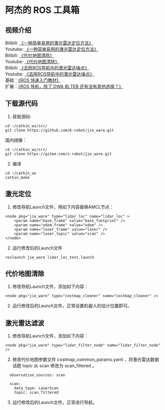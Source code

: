 # 阿杰的 ROS 工具箱

## 视频介绍

Bilibili: [《一种简单易用的激光雷达定位方法》](https://www.bilibili.com/video/BV1fB29YzEgP/)  
Youtube: [《一种简单易用的激光雷达定位方法》](https://www.youtube.com/watch?v=0JqGX8lKRu0)  
Bilibili: [《代价地图清除》](https://www.bilibili.com/video/BV1kwzqYyEe7/)  
Youtube: [《代价地图清除》](https://www.youtube.com/watch?v=giHf_PY4EmY)  
Bilibili: [《去除ROS导航中的激光雷达噪点》](https://www.bilibili.com/video/BV1LFjBzREQu)  
Youtube: [《去除ROS导航中的激光雷达噪点》](https://www.youtube.com/watch?v=98GF6_zN_IA)  
基础：[《ROS 快速入门教材》](https://www.bilibili.com/video/BV1BP4y1o7pw/)  
扩展：[《ROS 导航，除了 DWA 和 TEB 还有没有其他选择？》](https://www.bilibili.com/video/BV1nQR4YsESM/)

## 下载源代码

1. 获取源码:
```
cd ~/catkin_ws/src/
git clone https://github.com/6-robot/jie_ware.git
```
国内镜像：
```
cd ~/catkin_ws/src/
git clone https://gitee.com/s-robot/jie_ware.git
```
2. 编译
```
cd ~/catkin_ws
catkin_make
```
## 激光定位
1. 修改导航Launch文件，用如下内容替换AMCL节点：
```
<node pkg="jie_ware" type="lidar_loc" name="lidar_loc" >
    <param name="base_frame" value="base_footprint" />
    <param name="odom_frame" value="odom" />
    <param name="laser_frame" value="laser" />
    <param name="laser_topic" value="scan" />
</node>
```
2. 运行修改后的Launch文件
```
roslaunch jie_ware lidar_loc_test.launch 
```
## 代价地图清除
1. 修改导航Launch文件，添加如下内容：
```
<node pkg="jie_ware" type="costmap_cleaner" name="costmap_cleaner" />
```
2. 运行修改后的Launch文件，正常设置机器人的估计位置即可。
## 激光雷达滤波
1. 修改导航Launch文件，添加如下内容：
```
<node pkg="jie_ware" type="lidar_filter_node" name="lidar_filter_node" />
```
2. 修改代价地图参数文件 costmap_common_params.yaml ，将激光雷达数据话题 topic 从 scan 修改为 scan_filtered 。
```
  observation_sources: scan
  
  scan:
    data_type: LaserScan
    topic: scan_filtered
```
3. 运行修改后的Launch文件，正常进行导航。